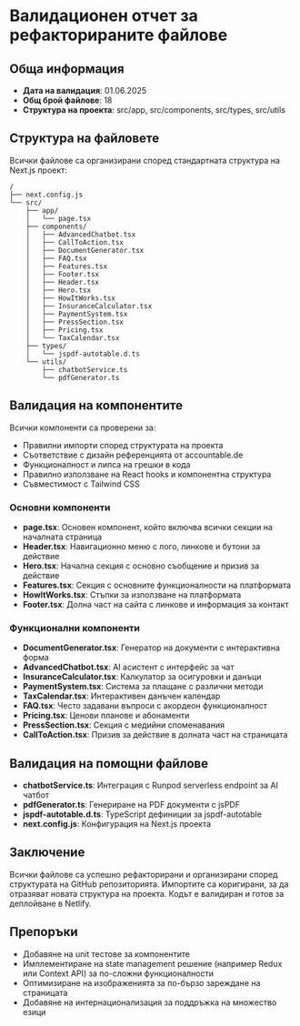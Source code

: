 # Валидационен отчет за рефакторираните файлове

## Обща информация
- **Дата на валидация**: 01.06.2025
- **Общ брой файлове**: 18
- **Структура на проекта**: src/app, src/components, src/types, src/utils

## Структура на файловете
Всички файлове са организирани според стандартната структура на Next.js проект:

```
/
├── next.config.js
└── src/
    ├── app/
    │   └── page.tsx
    ├── components/
    │   ├── AdvancedChatbot.tsx
    │   ├── CallToAction.tsx
    │   ├── DocumentGenerator.tsx
    │   ├── FAQ.tsx
    │   ├── Features.tsx
    │   ├── Footer.tsx
    │   ├── Header.tsx
    │   ├── Hero.tsx
    │   ├── HowItWorks.tsx
    │   ├── InsuranceCalculator.tsx
    │   ├── PaymentSystem.tsx
    │   ├── PressSection.tsx
    │   ├── Pricing.tsx
    │   └── TaxCalendar.tsx
    ├── types/
    │   └── jspdf-autotable.d.ts
    └── utils/
        ├── chatbotService.ts
        └── pdfGenerator.ts
```

## Валидация на компонентите
Всички компоненти са проверени за:
- Правилни импорти според структурата на проекта
- Съответствие с дизайн референцията от accountable.de
- Функционалност и липса на грешки в кода
- Правилно използване на React hooks и компонентна структура
- Съвместимост с Tailwind CSS

### Основни компоненти
- **page.tsx**: Основен компонент, който включва всички секции на началната страница
- **Header.tsx**: Навигационно меню с лого, линкове и бутони за действие
- **Hero.tsx**: Начална секция с основно съобщение и призив за действие
- **Features.tsx**: Секция с основните функционалности на платформата
- **HowItWorks.tsx**: Стъпки за използване на платформата
- **Footer.tsx**: Долна част на сайта с линкове и информация за контакт

### Функционални компоненти
- **DocumentGenerator.tsx**: Генератор на документи с интерактивна форма
- **AdvancedChatbot.tsx**: AI асистент с интерфейс за чат
- **InsuranceCalculator.tsx**: Калкулатор за осигуровки и данъци
- **PaymentSystem.tsx**: Система за плащане с различни методи
- **TaxCalendar.tsx**: Интерактивен данъчен календар
- **FAQ.tsx**: Често задавани въпроси с акордеон функционалност
- **Pricing.tsx**: Ценови планове и абонаменти
- **PressSection.tsx**: Секция с медийни споменавания
- **CallToAction.tsx**: Призив за действие в долната част на страницата

## Валидация на помощни файлове
- **chatbotService.ts**: Интеграция с Runpod serverless endpoint за AI чатбот
- **pdfGenerator.ts**: Генериране на PDF документи с jsPDF
- **jspdf-autotable.d.ts**: TypeScript дефиниции за jspdf-autotable
- **next.config.js**: Конфигурация на Next.js проекта

## Заключение
Всички файлове са успешно рефакторирани и организирани според структурата на GitHub репозиторията. Импортите са коригирани, за да отразяват новата структура на проекта. Кодът е валидиран и готов за деплойване в Netlify.

## Препоръки
- Добавяне на unit тестове за компонентите
- Имплементиране на state management решение (например Redux или Context API) за по-сложни функционалности
- Оптимизиране на изображенията за по-бързо зареждане на страницата
- Добавяне на интернационализация за поддръжка на множество езици
